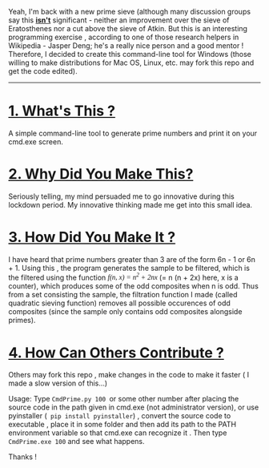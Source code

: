 Yeah, I'm back with a new prime sieve (although many discussion groups say this <u><b>isn't</b></u> significant - neither an improvement over the sieve of Eratosthenes nor a cut above the sieve of Atkin.
But this is an interesting programming exercise , according to one of those research helpers in Wikipedia - Jasper Deng; he's a really nice person and a good mentor ! Therefore, I decided to create this 
command-line tool for Windows (those willing to make distributions for Mac OS, Linux, etc. may fork this repo and get the code edited).
________
<u><h1>1. What's This ?</h1></u>
A simple command-line tool to generate prime numbers and print it on your cmd.exe screen.

<u><h1>2. Why Did You Make This?</h1></u>
Seriously telling, my mind persuaded me to go innovative during this lockdown period. My innovative thinking made me get into this small idea.

<u><h1> 3. How Did You Make It ?</h1></u>
I have heard that prime numbers greater than 3 are of the form 6n - 1 or 6n + 1. Using this , the program generates the sample to be filtered, which is the filtered using the function 
<i><font face = "Lucida Calligraphy"> f(n, x) = n<sup>2</sup> + 2nx </font> </i> (= n (n + 2x) here, x is a counter), which produces some of the odd composites when n is odd. Thus
from a set consisting the sample, the filtration function I made (called quadratic sieving function) removes all possible occurences of odd composites (since the sample only contains
odd composites alongside primes).

<u><h1> 4. How Can Others Contribute ?</h1></u>
Others may fork this repo , make changes in the code to make it faster ( I made a slow version of this...)

Usage: Type ```CmdPrime.py 100 ```or some other number after placing the source code in the path given in cmd.exe (not administrator version), or use pyinstaller  (``` pip install pyinstaller```) , convert the source code to executable , place it in some folder and then add its path to the PATH environment variable so that cmd.exe can recognize it . Then type ```CmdPrime.exe 100``` and see what happens.

Thanks !
